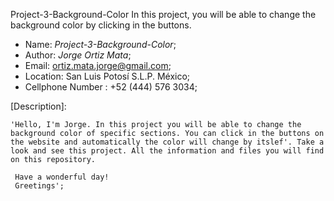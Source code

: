 Project-3-Background-Color
In this project, you will be able to change the background color by clicking in the buttons.

- Name: *Project-3-Background-Color*;
- Author: *Jorge Ortiz Mata*;
- Email: ortiz.mata.jorge@gmail.com;
- Location: San Luis Potosí S.L.P. México;
- Cellphone Number : +52 (444) 576 3034;

[Description]: 

	'Hello, I'm Jorge. In this project you will be able to change the background color of specific sections. You can click in the buttons on the website and automatically the color will change by itslef'. Take a look and see this project. All the information and files you will find on this repository.

	 Have a wonderful day!
	 Greetings';
